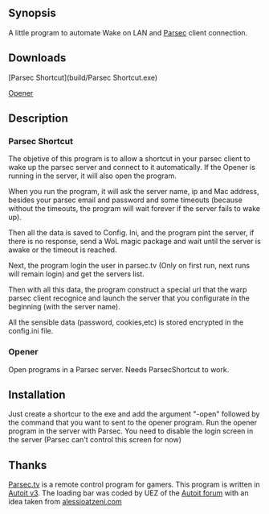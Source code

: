 ## Synopsis

A little program to automate Wake on LAN and [Parsec](https://parsec.tv/) client connection.

## Downloads

[Parsec Shortcut](build/Parsec Shortcut.exe)

[Opener](build/Opener.exe)

## Description

### Parsec Shortcut

The objetive of this program is to allow a shortcut in your parsec client to wake up the parsec server and connect to it automatically. If the Opener is running in the server, it will also open the program.

When you run the program, it will ask the server name, ip and Mac address, besides your parsec email and password and some timeouts (because without the timeouts, the program will wait forever if the server fails to wake up).

Then all the data is saved to Config. Ini, and the program pint the server, if there is no response, send a WoL magic package and wait until the server is awake or the timeout is reached.

Next, the program login the user in parsec.tv (Only on first run, next runs will remain login) and get the servers list.

Then with all this data, the program construct a special url that the warp parsec client recognice and launch the server that you configurate in the beginning (with the server name).

All the sensible data (password, cookies,etc) is stored encrypted in the config.ini file.

### Opener

Open programs in a Parsec server. Needs ParsecShortcut to work.

## Installation

Just create a shortcur to the exe and add the argument "-open" followed by the command that you want to sent to the opener program.
Run the opener program in the server with Parsec.
You need to disable the login screen in the server (Parsec can't control this screen for now)

## Thanks

[Parsec.tv](http://Parsec.tv/) is a remote control program for gamers.
This program is written in [Autoit v3](https://www.autoitscript.com/).
The loading bar was coded by UEZ of the [Autoit forum](https://www.autoitscript.com/forum/topic/150545-gdi-animated-loading-screens-build-2014-06-20-32-examples/) with an idea taken from [alessioatzeni.com](http://www.alessioatzeni.com/wp-content/tutorials/html-css/CSS3-Loading-Animation/index.html)
